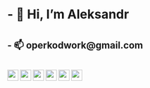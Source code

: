  <h1> - 👋 Hi, I’m Aleksandr<h1>
 <h2>- 📫  <span>operkodwork@gmail.com </span></h2>
  <br/>
  <img src='https://www.flaticon.com/svg/vstatic/svg/1051/1051277.svg?token=exp=1615558658~hmac=12fa6a7f775a5ff62de7287c2f27a1af' width='25px'  />
  <img src='https://www.flaticon.com/svg/vstatic/svg/732/732190.svg?token=exp=1615558724~hmac=c17f893ba5f5f3f474c977552b710ee3' width='25px'/>
  <img src='https://www.flaticon.com/svg/vstatic/svg/919/919831.svg?token=exp=1615559018~hmac=fcce51869e2e0188cab502711004f7f0' width='25px'/>
  <img src='https://www.flaticon.com/svg/vstatic/svg/919/919851.svg?token=exp=1615559130~hmac=f1f5297ceffed5a5f355cfeaa18bbbe5' width='25px'/>
  <img src='https://www.flaticon.com/svg/vstatic/svg/919/919825.svg?token=exp=1615559236~hmac=44925e4cd5a7e8e113f3c9eefb3d524b' width='25px'/>
  <img src='https://www.flaticon.com/svg/vstatic/svg/541/541509.svg?token=exp=1615559290~hmac=e7ae5f9299e530ece236d6913a82c258' width='25px'/>
